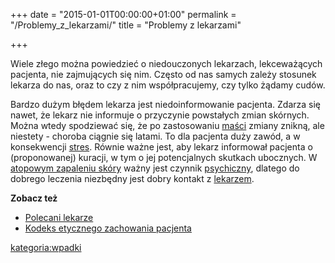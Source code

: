 +++
date = "2015-01-01T00:00:00+01:00"
permalink = "/Problemy_z_lekarzami/"
title = "Problemy z lekarzami"

+++

Wiele złego można powiedzieć o niedouczonych lekarzach, lekceważących pacjenta, nie zajmujących się nim. Często od nas samych zależy stosunek lekarza do nas, oraz to czy z nim współpracujemy, czy tylko żądamy cudów.

Bardzo dużym błędem lekarza jest niedoinformowanie pacjenta. Zdarza się nawet, że lekarz nie informuje o przyczynie powstałych zmian skórnych. Można wtedy spodziewać się, że po zastosowaniu [maści](/atopedia/Maść "wikilink") zmiany znikną, ale niestety - choroba ciągnie się latami. To dla pacjenta duży zawód, a w konsekwencji [stres](/atopedia/Stres "wikilink"). Równie ważne jest, aby lekarz informował pacjenta o (proponowanej) kuracji, w tym o jej potencjalnych skutkach ubocznych. W [atopowym zapaleniu skóry](/atopedia/Atopowe_zapalenie_skóry "wikilink") ważny jest czynnik [psychiczny](/atopedia/Psychika "wikilink"), dlatego do dobrego leczenia niezbędny jest dobry kontakt z [lekarzem](/atopedia/Lekarze "wikilink").

**Zobacz też**

-   [Polecani lekarze](http://www.atopowe.pl/lekarze/)
-   [Kodeks etycznego zachowania pacjenta](/atopedia/Kodeks_etycznego_zachowania_pacjenta "wikilink")

[kategoria:wpadki](/atopedia/kategoria:wpadki "wikilink")